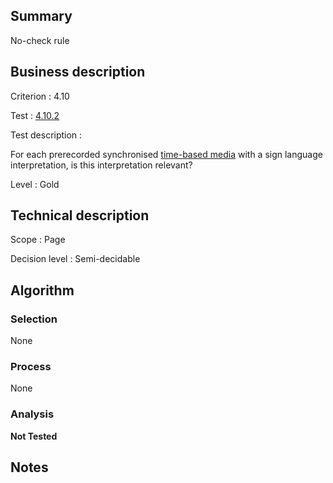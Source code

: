 ## Summary

No-check rule

## Business description

Criterion : 4.10

Test : [4.10.2](http://www.accessiweb.org/index.php/accessiweb-22-english-version.html#test-4-10-2)

Test description :

 For each prerecorded synchronised [time-based media](http://www.accessiweb.org/index.php/glossary-76.html#mMediaTemp) with a sign language interpretation, is this interpretation relevant? 

Level : Gold 

## Technical description

Scope : Page

Decision level : Semi-decidable

## Algorithm

### Selection

None

### Process

None

### Analysis

**Not Tested**

## Notes

